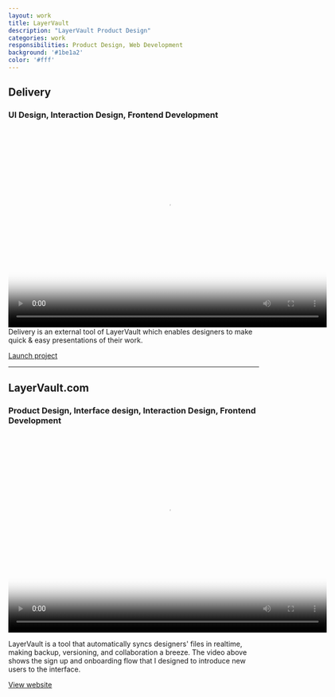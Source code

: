 ```yaml
---
layout: work
title: LayerVault
description: "LayerVault Product Design"
categories: work
responsibilities: Product Design, Web Development
background: '#1be1a2'
color: '#fff'
---
```


<h2>Delivery</h2>
<h3>UI Design, Interaction Design, Frontend Development</h3>

<div>
  <video id="delivery" class="browser_img" title="Delivery - LayerVault.com"
    preload="auto" width="640" height="400" poster="{{ site.root }}/work/layervault/delivery.png" data-setup="{}">
    <source src="{{ site.root }}/work/layervault/delivery.mp4" type='video/mp4'>
    <source src="{{ site.root }}/work/layervault/delivery.webm" type='video/webm'>
  </video>
</div>
Delivery is an external tool of LayerVault which enables designers to make quick &amp; easy presentations of their work.

<a href="http://delivery.layervault.com" class="button" rel="external">Launch project</a>

<hr/>

<h2>LayerVault.com</h2>
<h3>Product Design, Interface design, Interaction Design, Frontend Development</h3>

<div>
  <video id="layervault" class="browser_img" title="LayerVault.com"
    preload="auto" width="640" height="400" poster="{{ site.root }}/work/layervault/layervault.png" data-setup="{}">
    <source src="{{ site.root }}/work/layervault/layervault.mp4" type='video/mp4'>
    <source src="{{ site.root }}/work/layervault/layervault.webm" type='video/webm'>
  </video>
</div>

LayerVault is a tool that automatically syncs designers' files in realtime, making backup, versioning, and collaboration a breeze. The video above shows the sign up and onboarding flow that I designed to introduce new users to the interface.

<a href="http://layervault.com" class="button" rel="external">View website</a>